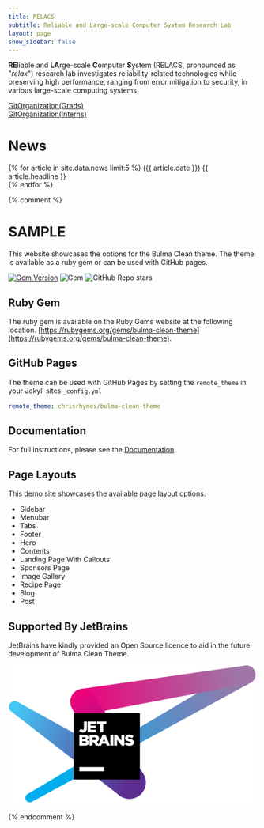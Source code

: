 ```yaml
---
title: RELACS
subtitle: Reliable and Large-scale Computer System Research Lab
layout: page
show_sidebar: false
---
```


**RE**liable and **LA**rge-scale **C**omputer **S**ystem (RELACS, pronounced as "*relax*") research lab investigates reliability-related technologies while preserving high performance, ranging from error mitigation to security, in various large-scale computing systems. <br />

<a href="https://github.com/relacslab">GitOrganization(Grads)</a> <br />
<a href="https://github.com/relacslab-interns">GitOrganization(Interns)</a> <br />

# News
{% for article in site.data.news limit:5 %}
  ({{ article.date }}) {{ article.headline }}<br />
{% endfor %}


{% comment %}
# SAMPLE
This website showcases the options for the Bulma Clean theme. The theme is available as a ruby gem or can be used with GitHub pages. 

[![Gem Version](https://badge.fury.io/rb/bulma-clean-theme.svg)](https://badge.fury.io/rb/bulma-clean-theme)
![Gem](https://img.shields.io/gem/dt/bulma-clean-theme.svg)
![GitHub Repo stars](https://img.shields.io/github/stars/chrisrhymes/bulma-clean-theme?style=social)

## Ruby Gem

The ruby gem is available on the Ruby Gems website at the following location. [https://rubygems.org/gems/bulma-clean-theme](https://rubygems.org/gems/bulma-clean-theme).

## GitHub Pages

The theme can be used with GitHub Pages by setting the `remote_theme` in your Jekyll sites `_config.yml`

```yml
remote_theme: chrisrhymes/bulma-clean-theme
```

## Documentation

For full instructions, please see the [Documentation](/bulma-clean-theme/docs/)

## Page Layouts

This demo site showcases the available page layout options. 

* Sidebar
* Menubar
* Tabs
* Footer
* Hero
* Contents
* Landing Page With Callouts
* Sponsors Page
* Image Gallery
* Recipe Page
* Blog
* Post

## Supported By JetBrains

JetBrains have kindly provided an Open Source licence to aid in the future development of Bulma Clean Theme.

[![JetBrains](img/jetbrains-variant-4.svg)](https://www.jetbrains.com/?from=bulma-clean-theme)

{% endcomment %}
